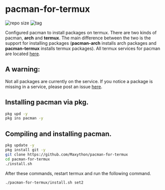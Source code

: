 # pacman-for-termux

![repo size](https://img.shields.io/github/repo-size/Maxython/pacman-for-termux)
![tag](https://img.shields.io/github/v/tag/Maxython/pacman-for-termux)

Configured pacman to install packages on termux. There are two kinds of pacman, **arch** and **termux**.  The main difference between the two is the support for installing packages (**pacman-arch** installs arch packages and **pacman-termux** installs termux packages). All termux services for pacman are located [here](https://github.com/Maxython/pacman-update-db).

## A warning:
Not all packages are currently on the service.  If you notice a package is missing in a service, please post an issue [here](https://github.com/Maxython/termux-packages-pacman).

## Installing pacman via pkg.
```bash
pkg upd -y
pkg ins pacman -y
```

## Compiling and installing pacman.
```bash
pkg update -y
pkg install git -y
git clone https://github.com/Maxython/pacman-for-termux
cd pacman-for-termux
./install.sh
```
After these commands, restart termux and run the following command.
```bash
./pacman-for-termux/install.sh set2
```
